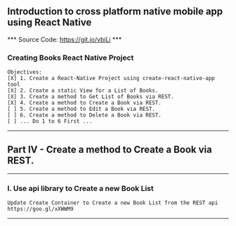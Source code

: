 ## Introduction to cross platform native mobile app using React Native

*** Source Code: https://git.io/vbiLi ***

### Creating Books React Native Project

    Objectives:
    [X] 1. Create a React-Native Project using create-react-native-app tool
    [X] 2. Create a static View for a List of Books.
    [X] 3. Create a method to Get List of Books via REST.
    [X] 4. Create a method to Create a Book via REST.
    [ ] 5. Create a method to Edit a Book via REST.
    [ ] 6. Create a method to Delete a Book via REST.
    [ ] ... Do 1 to 6 First ...

---

## Part IV - Create a method to Create a Book via REST.
---

### I. Use api library to Create a new Book List

    Update Create Container to Create a new Book List from the REST api
    https://goo.gl/xXWWM9

---
